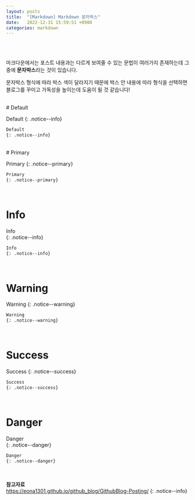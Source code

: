 ```yaml
---
layout: posts
title:  "[Markdown] Markdown 문자박스"
date:   2022-12-31 15:59:51 +0900
categories: markdown
---
```

<br>
<br>

마크다운에서는 포스트 내용과는 다르게 보여줄 수 있는 문법이 여러가지 존재하는데 그중에 **문자박스**라는 것이 있습니다.

문자박스 형식에 따라 박스 색이 달라지기 때문에 박스 안 내용에 따라 형식을 선택하면 블로그를 꾸미고 가독성을 높이는데 도움이 될 것 같습니다!

<br>
# Default

Default
{: .notice--info}

```markdown
Default
{: .notice--info}
```
<br>
# Primary	

Primary	
{: .notice--primary}

```markdown
Primary	
{: .notice--primary}
```

<br>

# Info	

Info	
{: .notice--info}

```markdown
Info	
{: .notice--info}
```
<br>

# Warning	

Warning	
{: .notice--warning}

```markdown
Warning	
{: .notice--warning}
```
<br>

# Success	

Success	
{: .notice--success}

```markdown
Success	
{: .notice--success}
```
<br>

# Danger	

Danger	
{: .notice--danger}

```markdown
Danger	
{: .notice--danger}
```

<br>

**참고자료**<br>
<https://eona1301.github.io/github_blog/GithubBlog-Posting/>
{: .notice--info}